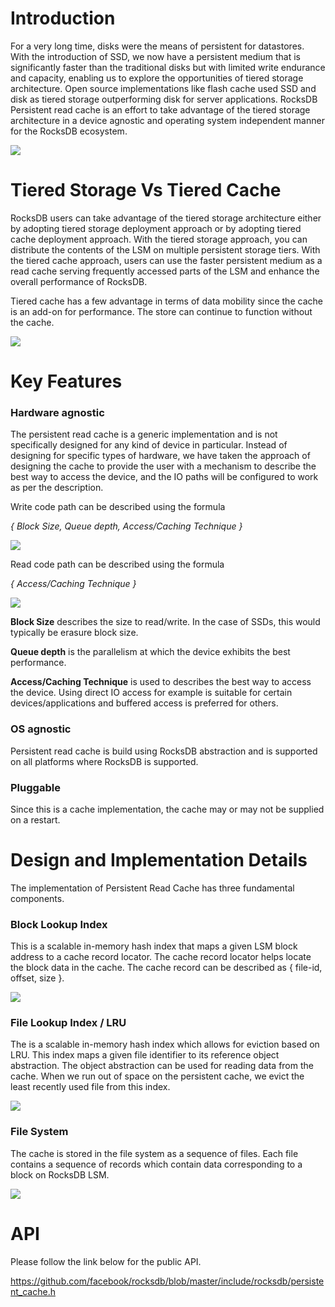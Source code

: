 # Introduction

For a very long time, disks were the means of persistent for datastores. With the introduction of SSD, we now have a persistent medium that is significantly faster than the traditional disks but with limited write endurance and capacity, enabling us to explore the opportunities of tiered storage architecture. Open source implementations like flash cache used SSD and disk as tiered storage outperforming disk for server applications. RocksDB Persistent read cache is an effort to take advantage of the tiered storage architecture in a device agnostic and operating system independent manner for the RocksDB ecosystem. 

![](https://s30.postimg.org/f32jlwu9t/Motivation.jpg)

# Tiered Storage Vs Tiered Cache

RocksDB users can take advantage of the tiered storage architecture either by adopting tiered storage deployment approach or by adopting tiered cache deployment approach. With the tiered storage approach, you can distribute the contents of the LSM on multiple persistent storage tiers. With the tiered cache approach, users can use the faster persistent medium as a read cache serving frequently accessed parts of the LSM and enhance the overall performance of RocksDB.

Tiered cache has a few advantage in terms of data mobility since the cache is an add-on for performance. The store can continue to function without the cache. 

![](https://s24.postimg.org/i17qh73th/Tiered_Storage.jpg)

# Key Features

### Hardware agnostic

The persistent read cache is a generic implementation and is not specifically designed for any kind of device in particular. Instead of designing for specific types of hardware, we have taken the approach of designing the cache to provide the user with a mechanism to describe the best way to access the device, and the IO paths will be configured to work as per the description.

Write code path can be described using the formula

_{ Block Size, Queue depth, Access/Caching Technique }_

![](https://s23.postimg.org/5ri8jpojf/Write_IOPath.jpg)

Read code path can be described using the formula

_{ Access/Caching Technique }_

![](https://s23.postimg.org/vf9z27baz/Read_IOPath.jpg)

**Block Size** describes the size to read/write. In the case of SSDs, this would typically be erasure block size.

**Queue depth** is the parallelism at which the device exhibits the best performance.

**Access/Caching Technique** is used to describes the best way to access the device. Using direct IO access for example is suitable for certain devices/applications and buffered access is preferred for others.

### OS agnostic

Persistent read cache is build using RocksDB abstraction and is supported on all platforms where RocksDB is supported.

### Pluggable

Since this is a cache implementation, the cache may or may not be supplied on a restart. 

# Design and Implementation Details

The implementation of Persistent Read Cache has three fundamental components.

### Block Lookup Index

This is a scalable in-memory hash index that maps a given LSM block address to a cache record locator. The cache record locator helps locate the block data in the cache. The cache record can be described as { file-id, offset, size }.

![](https://s24.postimg.org/6nd0rx19x/Block_Index.jpg)

### File Lookup Index / LRU

The is a scalable in-memory hash index which allows for eviction based on LRU. This index maps a given file identifier to its reference object abstraction. The object abstraction can be used for reading data from the cache. When we run out of space on the persistent cache, we evict the least recently used file from this index.

![](https://s28.postimg.org/wlo6c4nkd/File_Index.jpg)

### File System

The cache is stored in the file system as a sequence of files. Each file contains a sequence of records which contain data corresponding to a block on RocksDB LSM.

![](https://s23.postimg.org/jshgdqsrv/File_Layout.jpg)

# API

Please follow the link below for the public API.

https://github.com/facebook/rocksdb/blob/master/include/rocksdb/persistent_cache.h